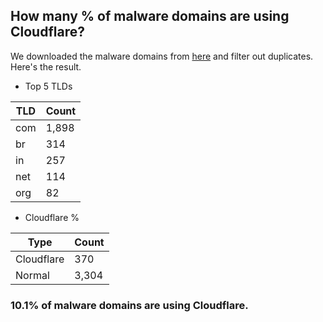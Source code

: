 ## How many % of malware domains are using Cloudflare?


We downloaded the malware domains from [here](https://urlhaus.abuse.ch) and filter out duplicates.
Here's the result.


[//]: # (start replacement)


- Top 5 TLDs

| TLD | Count |
| --- | --- |
| com | 1,898 |
| br | 314 |
| in | 257 |
| net | 114 |
| org | 82 |


- Cloudflare %

| Type | Count |
| --- | --- |
| Cloudflare | 370 |
| Normal | 3,304 |


### 10.1% of malware domains are using Cloudflare.